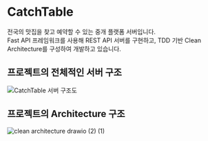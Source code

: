CatchTable
=============
전국의 맛집을 찾고 예약할 수 있는 중개 플랫폼 서버입니다.<br>
Fast API 프레임워크를 사용해 REST API 서버를 구현하고, TDD 기반 Clean Architecture를 구성하여 
개발하고 있습니다.

## 프로젝트의 전체적인 서버 구조
![CatchTable 서버 구조도](https://github.com/teeinn/CatchTable/assets/45514456/1d437e32-384a-4d7f-8910-6536f68b13a8)

## 프로젝트의 Architecture 구조 
![clean architecture drawio (2) (1)](https://github.com/teeinn/CatchTable/assets/45514456/41a0c066-a7b3-4981-af8b-d102a63e1855)
